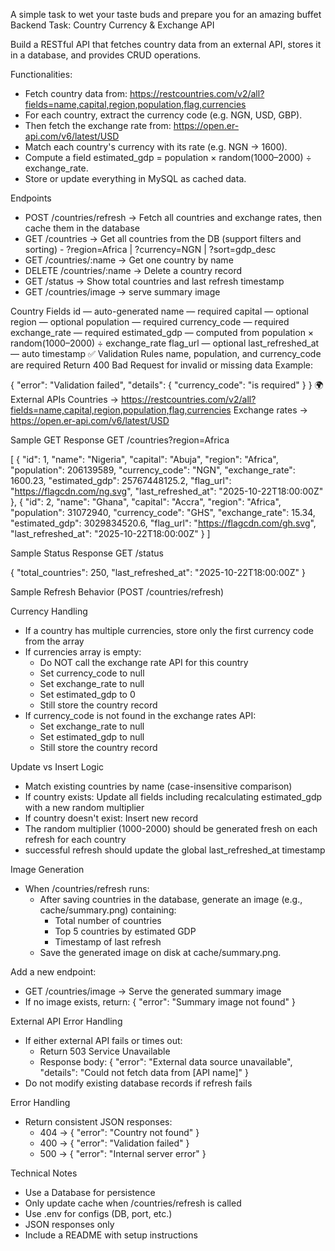 A simple task to wet your taste buds and prepare you for an amazing buffet
Backend Task: Country Currency & Exchange API

Build a RESTful API that fetches country data from an external API, stores it in a database, and provides CRUD operations.

Functionalities:
- Fetch country data from: https://restcountries.com/v2/all?fields=name,capital,region,population,flag,currencies
- For each country, extract the currency code (e.g. NGN, USD, GBP).
- Then fetch the exchange rate from: https://open.er-api.com/v6/latest/USD
- Match each country's currency with its rate (e.g. NGN → 1600).
- Compute a field estimated_gdp = population × random(1000–2000) ÷ exchange_rate.
- Store or update everything in MySQL as cached data.

Endpoints
- POST /countries/refresh → Fetch all countries and exchange rates, then cache them in the database
- GET /countries → Get all countries from the DB (support filters and sorting) - ?region=Africa | ?currency=NGN | ?sort=gdp_desc
- GET /countries/:name → Get one country by name
- DELETE /countries/:name → Delete a country record
- GET /status → Show total countries and last refresh timestamp
- GET /countries/image → serve summary image

Country Fields
 id — auto-generated
 name — required
 capital — optional
 region — optional
 population — required
 currency_code — required
 exchange_rate — required
 estimated_gdp — computed from population × random(1000–2000) ÷ exchange_rate
 flag_url — optional
 last_refreshed_at — auto timestamp
:white_check_mark: Validation Rules
name, population, and currency_code are required
Return 400 Bad Request for invalid or missing data
 Example:

{
  "error": "Validation failed",
  "details": {
    "currency_code": "is required"
  }
}
:earth_africa: External APIs
Countries → https://restcountries.com/v2/all?fields=name,capital,region,population,flag,currencies
Exchange rates → https://open.er-api.com/v6/latest/USD

Sample GET Response
GET /countries?region=Africa

[
  {
    "id": 1,
    "name": "Nigeria",
    "capital": "Abuja",
    "region": "Africa",
    "population": 206139589,
    "currency_code": "NGN",
    "exchange_rate": 1600.23,
    "estimated_gdp": 25767448125.2,
    "flag_url": "https://flagcdn.com/ng.svg",
    "last_refreshed_at": "2025-10-22T18:00:00Z"
  },
  {
    "id": 2,
    "name": "Ghana",
    "capital": "Accra",
    "region": "Africa",
    "population": 31072940,
    "currency_code": "GHS",
    "exchange_rate": 15.34,
    "estimated_gdp": 3029834520.6,
    "flag_url": "https://flagcdn.com/gh.svg",
    "last_refreshed_at": "2025-10-22T18:00:00Z"
  }
]

Sample Status Response
GET /status

{
  "total_countries": 250,
  "last_refreshed_at": "2025-10-22T18:00:00Z"
}

Sample
Refresh Behavior (POST /countries/refresh)

Currency Handling
- If a country has multiple currencies, store only the first currency code from the array
- If currencies array is empty:
  - Do NOT call the exchange rate API for this country
  - Set currency_code to null
  - Set exchange_rate to null
  - Set estimated_gdp to 0
  - Still store the country record
- If currency_code is not found in the exchange rates API:
  - Set exchange_rate to null
  - Set estimated_gdp to null
  - Still store the country record

Update vs Insert Logic
- Match existing countries by name (case-insensitive comparison)
- If country exists: Update all fields including recalculating estimated_gdp with a new random multiplier
- If country doesn't exist: Insert new record
- The random multiplier (1000-2000) should be generated fresh on each refresh for each country
- successful refresh should update the global last_refreshed_at timestamp

Image Generation
- When /countries/refresh runs:
  - After saving countries in the database, generate an image (e.g., cache/summary.png) containing:
    - Total number of countries
    - Top 5 countries by estimated GDP
    - Timestamp of last refresh
  - Save the generated image on disk at cache/summary.png.

Add a new endpoint:
- GET /countries/image → Serve the generated summary image
- If no image exists, return:
{ "error": "Summary image not found" }

External API Error Handling
- If either external API fails or times out:
  - Return 503 Service Unavailable
  - Response body: { "error": "External data source unavailable", "details": "Could not fetch data from [API name]" }
- Do not modify existing database records if refresh fails

Error Handling
  - Return consistent JSON responses:
    - 404 → { "error": "Country not found" }
    - 400 → { "error": "Validation failed" }
    - 500 → { "error": "Internal server error" }

Technical Notes
- Use a Database for persistence
- Only update cache when /countries/refresh is called
- Use .env for configs (DB, port, etc.)
- JSON responses only
- Include a README with setup instructions

